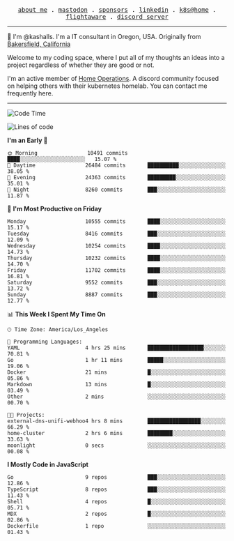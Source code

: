 <p align="center">
  <samp>
    <a href="https://jordanjones.org/">about me</a> .
    <a rel="me" href="https://mastodon.social/@kashall">mastodon</a> .
    <a href="https://github.com/sponsors/kashalls">sponsors</a> .
    <a href="https://linkedin.com/in/jordpjones">linkedin</a> .
    <a href="https://github.com/kashalls/home-cluster">k8s@home</a> .
    <a href="https://flightaware.com/adsb/stats/user/kashalls">flightaware</a> .
    <a href="https://discord.gg/V2WrCfqba9">discord server</a>
  </samp>
</p>

----------------------------------------------------------------

:wave: I'm @kashalls. I'm a IT consultant in Oregon, USA. Originally from [Bakersfield, California](https://maps.app.goo.gl/QQMtywTWghpXB6Tu6)

Welcome to my coding space, where I put all of my thoughts an ideas into a project regardless of whether they are good or not.

I'm an active member of [Home Operations](https://discord.gg/home-operations). A discord community focused on helping others with their kubernetes homelab. You can contact me frequently here.

----------------------------------------------------------------
<!--START_SECTION:waka-->
![Code Time](http://img.shields.io/badge/Code%20Time-2%2C362%20hrs%2044%20mins-blue)

![Lines of code](https://img.shields.io/badge/From%20Hello%20World%20I%27ve%20Written-11.3%20million%20lines%20of%20code-blue)

**I'm an Early 🐤** 

```text
🌞 Morning                10491 commits       ████░░░░░░░░░░░░░░░░░░░░░   15.07 % 
🌆 Daytime                26484 commits       ██████████░░░░░░░░░░░░░░░   38.05 % 
🌃 Evening                24363 commits       █████████░░░░░░░░░░░░░░░░   35.01 % 
🌙 Night                  8260 commits        ███░░░░░░░░░░░░░░░░░░░░░░   11.87 % 
```
📅 **I'm Most Productive on Friday** 

```text
Monday                   10555 commits       ████░░░░░░░░░░░░░░░░░░░░░   15.17 % 
Tuesday                  8416 commits        ███░░░░░░░░░░░░░░░░░░░░░░   12.09 % 
Wednesday                10254 commits       ████░░░░░░░░░░░░░░░░░░░░░   14.73 % 
Thursday                 10232 commits       ████░░░░░░░░░░░░░░░░░░░░░   14.70 % 
Friday                   11702 commits       ████░░░░░░░░░░░░░░░░░░░░░   16.81 % 
Saturday                 9552 commits        ███░░░░░░░░░░░░░░░░░░░░░░   13.72 % 
Sunday                   8887 commits        ███░░░░░░░░░░░░░░░░░░░░░░   12.77 % 
```


📊 **This Week I Spent My Time On** 

```text
🕑︎ Time Zone: America/Los_Angeles

💬 Programming Languages: 
YAML                     4 hrs 25 mins       ██████████████████░░░░░░░   70.81 % 
Go                       1 hr 11 mins        █████░░░░░░░░░░░░░░░░░░░░   19.06 % 
Docker                   21 mins             █░░░░░░░░░░░░░░░░░░░░░░░░   05.86 % 
Markdown                 13 mins             █░░░░░░░░░░░░░░░░░░░░░░░░   03.49 % 
Other                    2 mins              ░░░░░░░░░░░░░░░░░░░░░░░░░   00.70 % 

🐱‍💻 Projects: 
external-dns-unifi-webhoo4 hrs 8 mins        █████████████████░░░░░░░░   66.29 % 
home-cluster             2 hrs 6 mins        ████████░░░░░░░░░░░░░░░░░   33.63 % 
moonlight                0 secs              ░░░░░░░░░░░░░░░░░░░░░░░░░   00.08 % 
```

**I Mostly Code in JavaScript** 

```text
Go                       9 repos             ███░░░░░░░░░░░░░░░░░░░░░░   12.86 % 
TypeScript               8 repos             ███░░░░░░░░░░░░░░░░░░░░░░   11.43 % 
Shell                    4 repos             █░░░░░░░░░░░░░░░░░░░░░░░░   05.71 % 
MDX                      2 repos             █░░░░░░░░░░░░░░░░░░░░░░░░   02.86 % 
Dockerfile               1 repo              ░░░░░░░░░░░░░░░░░░░░░░░░░   01.43 % 
```




<!--END_SECTION:waka-->